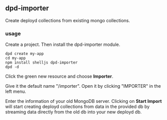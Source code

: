 ## dpd-importer

Create deployd collections from existing mongo collections.

### usage

Create a project. Then install the dpd-importer module.

    dpd create my-app
    cd my-app
    npm install shelljs dpd-importer
    dpd -d
    
Click the green new resource and choose **Importer**.

Give it the default name "/importer". Open it by clicking "IMPORTER" in the left menu.

Enter the information of your old MongoDB server. Clicking on **Start Import** will start creating deployd collections from data in the provided db by streaming data directly from the old db into your new deployd db.

